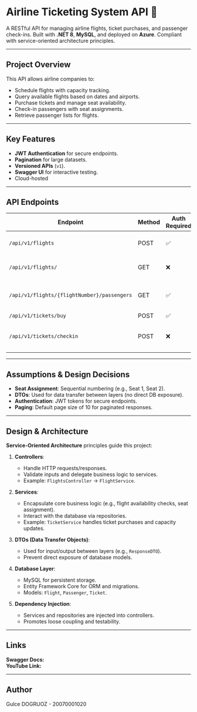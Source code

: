 # Airline Ticketing System API 🛫

A RESTful API for managing airline flights, ticket purchases, and passenger check-ins. Built with **.NET 8**, **MySQL**, and deployed on **Azure**. Compliant with service-oriented architecture principles.

---

## Project Overview
This API allows airline companies to:
- Schedule flights with capacity tracking.
- Query available flights based on dates and airports.
- Purchase tickets and manage seat availability.
- Check-in passengers with seat assignments.
- Retrieve passenger lists for flights.

---

## Key Features
- **JWT Authentication** for secure endpoints.
- **Pagination** for large datasets.
- **Versioned APIs** (`v1`).
- **Swagger UI** for interactive testing.
- Cloud-hosted

---

## API Endpoints
| Endpoint                                    | Method | Auth Required | Paging | Description                                   |
|---------------------------------------------|--------|---------------|--------|-----------------------------------------------|
| `/api/v1/flights`                           | POST   | ✅            | ❌     | Add a new flight to the schedule.             |
| `/api/v1/flights/`                          | GET    | ❌            | ✅     | Search available flights                      |
| `/api/v1/flights/{flightNumber}/passengers` | GET    | ✅            | ✅     | Retrieve passenger list for a flight.         |
| `/api/v1/tickets/buy`                       | POST   | ✅            | ❌     | Buy a ticket                                  |
| `/api/v1/tickets/checkin`                   | POST   | ❌            | ❌     | Check-in a passenger and assign a seat.       |

---

## Assumptions & Design Decisions
- **Seat Assignment**: Sequential numbering (e.g., Seat 1, Seat 2).
- **DTOs**: Used for data transfer between layers (no direct DB exposure).
- **Authentication**: JWT tokens for secure endpoints.
- **Paging**: Default page size of 10 for paginated responses.

---

## Design & Architecture
**Service-Oriented Architecture** principles guide this project:
1. **Controllers**: 
   - Handle HTTP requests/responses.
   - Validate inputs and delegate business logic to services.
   - Example: `FlightsController` → `FlightService`.

2. **Services**:
   - Encapsulate core business logic (e.g., flight availability checks, seat assignment).
   - Interact with the database via repositories.
   - Example: `TicketService` handles ticket purchases and capacity updates.

3. **DTOs (Data Transfer Objects)**:
   - Used for input/output between layers (e.g., `ResponseDTO`).
   - Prevent direct exposure of database models.

4. **Database Layer**:
   - MySQL for persistent storage.
   - Entity Framework Core for ORM and migrations.
   - Models: `Flight`, `Passenger`, `Ticket`.

5. **Dependency Injection**:
   - Services and repositories are injected into controllers.
   - Promotes loose coupling and testability.

---

## Links
**Swagger Docs:**  
**YouTube Link:**

---
## Author
Gulce DOGRUOZ - 20070001020
